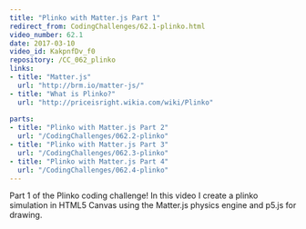 ```yaml
---
title: "Plinko with Matter.js Part 1"
redirect_from: CodingChallenges/62.1-plinko.html
video_number: 62.1
date: 2017-03-10
video_id: KakpnfDv_f0
repository: /CC_062_plinko
links:
- title: "Matter.js"  
  url: "http://brm.io/matter-js/"
- title: "What is Plinko?"  
  url: "http://priceisright.wikia.com/wiki/Plinko"
  
parts:
- title: "Plinko with Matter.js Part 2"
  url: "/CodingChallenges/062.2-plinko"
- title: "Plinko with Matter.js Part 3"
  url: "/CodingChallenges/062.3-plinko"
- title: "Plinko with Matter.js Part 4"
  url: "/CodingChallenges/062.4-plinko"
---
```


Part 1 of the Plinko coding challenge! In this video I create a plinko simulation in  HTML5 Canvas using the Matter.js physics engine and p5.js for drawing.

